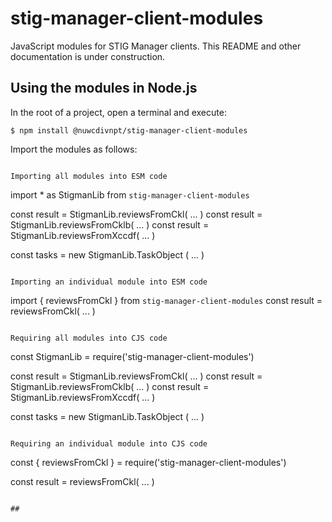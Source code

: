 # stig-manager-client-modules
JavaScript modules for STIG Manager clients. This README and other documentation is under construction.

## Using the modules in Node.js
In the root of a project, open a terminal and execute:

```
$ npm install @nuwcdivnpt/stig-manager-client-modules
```

Import the modules as follows:
```

Importing all modules into ESM code

```
import * as StigmanLib from `stig-manager-client-modules`

const result = StigmanLib.reviewsFromCkl( ... )
const result = StigmanLib.reviewsFromCklb( ... )
const result = StigmanLib.reviewsFromXccdf( ... )

const tasks = new StigmanLib.TaskObject ( ... )

```

Importing an individual module into ESM code

```
import { reviewsFromCkl } from `stig-manager-client-modules`
const result = reviewsFromCkl( ... )
```

Requiring all modules into CJS code

```
const StigmanLib = require('stig-manager-client-modules')

const result = StigmanLib.reviewsFromCkl( ... )
const result = StigmanLib.reviewsFromCklb( ... )
const result = StigmanLib.reviewsFromXccdf( ... )

const tasks = new StigmanLib.TaskObject ( ... )
```

Requiring an individual module into CJS code
```
const { reviewsFromCkl } = require('stig-manager-client-modules')

const result = reviewsFromCkl( ... )
```

##



